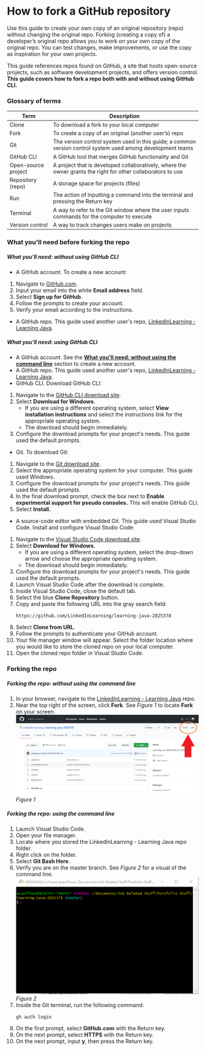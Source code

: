 # How to fork a GitHub repository
Use this guide to create your own copy of an original repository (repo) without changing the original repo. Forking (creating a copy of) a developer’s original repo allows you to work on your own copy of the original repo. You can test changes, make improvements, or use the copy as inspiration for your own projects.

This guide references repos found on GitHub, a site that hosts open-source projects, such as software development projects, and offers version control. **This guide covers how to fork a repo both with and without using GitHub CLI.**

### Glossary of terms
| Term     | Description |
| ----------- | ----------- |
| Clone | To download a fork to your local computer      |
| Fork     | To create a copy of an original (another user’s) repo     |
| Git  | The version control system used in this guide; a common version control system used among development teams       |
| GitHub CLI  | A GitHub tool that merges GitHub functionality and Git      |
| Open-source project | A project that is developed collaboratively, where the owner grants the right for other collaborators to use      |
| Repository (repo)  | A storage space for projects (files)       |
| Run  | The action of inputting a command into the terminal and pressing the Return key       |
| Terminal  | A way to refer to the Git window where the user inputs commands for the computer to execute      |
| Version control  | A way to track changes users make on projects      |

### What you'll need before forking the repo
##### What you'll need: without using GitHub CLI
- A GitHub account. To create a new account:
1. Navigate to [GitHub.com](https://github.com/).
2. Input your email into the white **Email address** field.
3. Select **Sign up for GitHub**.
4. Follow the prompts to create your account.
5. Verify your email according to the instructions.
- A GitHub repo. This guide used another user's repo, [LinkedInLearning - Learning Java](https://github.com/LinkedInLearning/learning-java-2825378).

##### What you'll need: using GitHub CLI
- A GitHub account. See the **[What you'll need: without using the command line](https://github.com/aerynk/portfolio-items/blob/main/fork-a-github-repo.md#what-youll-need-without-using-the-command-line)** section to create a new account.
- A GitHub repo. This guide used another user's repo, [LinkedInLearning - Learning Java](https://github.com/LinkedInLearning/learning-java-2825378).
- GitHub CLI. Download GitHub CLI:
1. Navigate to the [GitHub CLI download site](https://cli.github.com/).
2. Select **Download for Windows**.
      - If you are using a different operating system, select **View installation instructions** and select the instructions link for the appropriate operating system.
      - The download should begin immediately.
3. Configure the download prompts for your project's needs. This guide used the default prompts.

- Git. To download Git:
1. Navigate to the [Git download site](https://git-scm.com/downloads).
2. Select the appropriate operating system for your computer. This guide used Windows.
3. Configure the download prompts for your project's needs. This guide used the default prompts.
4. In the final download prompt, check the box next to **Enable experimental support for pseudo consoles.** This will enable GitHub CLI.
5. Select **Install.**
- A source-code editor with embedded Git. This guide used Visual Studio Code. Install and configure Visual Studio Code:
1. Navigate to the [Visual Studio Code download site](https://code.visualstudio.com/).
2. Select **Download for Windows**.
      - If you are using a different operating system, select the drop-down arrow and choose the appropriate operating system.
      - The download should begin immediately.
3. Configure the download prompts for your project's needs. This guide used the default prompts.
4. Launch Visual Studio Code after the download is complete.
5. Inside Visual Studio Code, close the default tab.
6. Select the blue **Clone Repository** button.
7. Copy and paste the following URL into the gray search field:
     ~~~
     https://github.com/LinkedInLearning/learning-java-2825378
     ~~~
8. Select **Clone from URL**.
9. Follow the prompts to authenticate your GitHub account.
10. Your file manager window will appear. Select the folder location where you would like to store the cloned repo on your local computer.
11. Open the cloned repo folder in Visual Studio Code.

### Forking the repo
##### Forking the repo: without using the command line
1. In your browser, navigate to the [LinkedInLearning - Learning Java](https://github.com/LinkedInLearning/learning-java-2825378) repo.
2. Near the top right of the screen, click **Fork**. See *Figure 1* to locate **Fork** on your screen.
   ![Figure 1](Figure1.PNG)
   *Figure 1*

##### Forking the repo: using the command line
1. Launch Visual Studio Code.
2. Open your file manager.
3. Locate where you stored the LinkedInLearning - Learning Java repo folder.
4. Right click on the folder.
5. Select **Git Bash Here**.
6. Verify you are on the master branch. See *Figure 2* for a visual of the command line.
   ![Figure 2](Figure2.PNG)
   *Figure 2*
7. Inside the Git terminal, run the following command:
   ~~~
   gh auth login
   ~~~
8. On the first prompt, select **GitHub.com** with the Return key.
9. On the next prompt, select **HTTPS** with the Return key.
10. On the next prompt, input **y**, then press the Return key.
